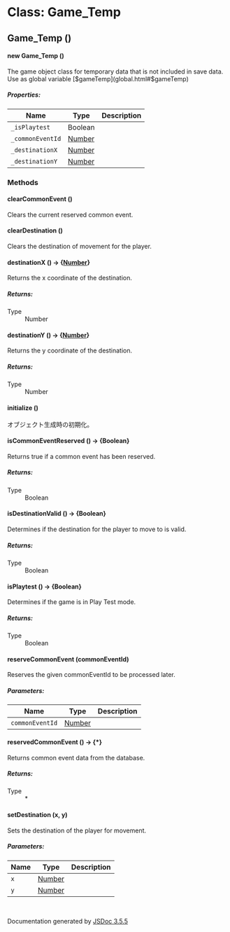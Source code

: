 # Class: Game_Temp

## Game_Temp ()

#### new Game_Temp ()

The game object class for temporary data that is not included in save data. Use as global variable [$gameTemp](global.html#$gameTemp)

##### Properties:

| Name | Type | Description |
| --- | --- | --- |
| `_isPlaytest` | Boolean |  |
| `_commonEventId` | [Number](Number.md) |  |
| `_destinationX` | [Number](Number.md) |  |
| `_destinationY` | [Number](Number.md) |  |

<dl>
</dl>

### Methods

#### clearCommonEvent ()

Clears the current reserved common event.
<dl>
</dl>

#### clearDestination ()

Clears the destination of movement for the player.
<dl>
</dl>

#### destinationX () → {[Number](Number.md)}

Returns the x coordinate of the destination.
<dl>
</dl>

##### Returns:

<dl>
                <dt> Type </dt>
                <dd>
                    <span><a>Number</a></span>
                </dd>
            </dl>

#### destinationY () → {[Number](Number.md)}

Returns the y coordinate of the destination.
<dl>
</dl>

##### Returns:

<dl>
                <dt> Type </dt>
                <dd>
                    <span><a>Number</a></span>
                </dd>
            </dl>

#### initialize ()

 オブジェクト生成時の初期化。
<dl>
</dl>

#### isCommonEventReserved () → {Boolean}

Returns true if a common event has been reserved.
<dl>
</dl>

##### Returns:

<dl>
                <dt> Type </dt>
                <dd>
                    <span>Boolean</span>
                </dd>
            </dl>

#### isDestinationValid () → {Boolean}

Determines if the destination for the player to move to is valid.
<dl>
</dl>

##### Returns:

<dl>
                <dt> Type </dt>
                <dd>
                    <span>Boolean</span>
                </dd>
            </dl>

#### isPlaytest () → {Boolean}

Determines if the game is in Play Test mode.
<dl>
</dl>

##### Returns:

<dl>
                <dt> Type </dt>
                <dd>
                    <span>Boolean</span>
                </dd>
            </dl>

#### reserveCommonEvent (commonEventId)

Reserves the given commonEventId to be processed later.

##### Parameters:

| Name | Type | Description |
| --- | --- | --- |
| `commonEventId` | [Number](Number.md) |  |

<dl>
</dl>

#### reservedCommonEvent () → {*}

Returns common event data from the database.
<dl>
</dl>

##### Returns:

<dl>
                <dt> Type </dt>
                <dd>
                    <span>*</span>
                </dd>
            </dl>

#### setDestination (x, y)

Sets the destination of the player for movement.

##### Parameters:

| Name | Type | Description |
| --- | --- | --- |
| `x` | [Number](Number.md) |  |
| `y` | [Number](Number.md) |  |

<dl>
</dl>
 <br>

  Documentation generated by [JSDoc 3.5.5](https://github.com/jsdoc3/jsdoc)

